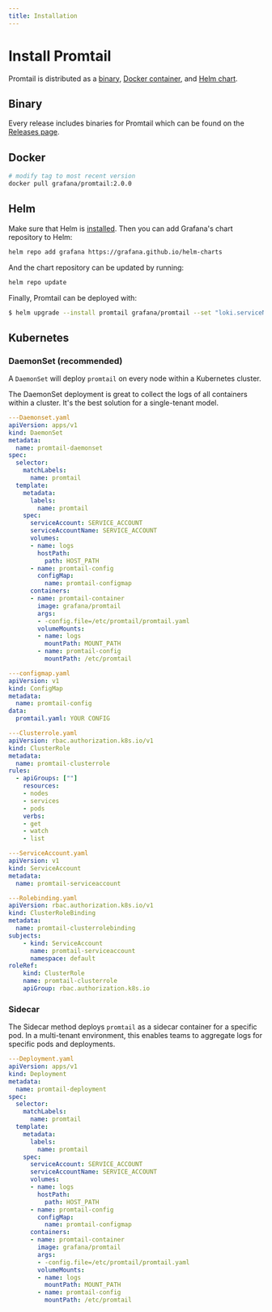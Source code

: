 ```yaml
---
title: Installation
---
```

# Install Promtail

Promtail is distributed as a [binary](#binary), [Docker container](#docker), and
[Helm chart](#helm).

## Binary

Every release includes binaries for Promtail which can be found on the
[Releases page](https://github.com/metrico/loki-apache/releases).

## Docker

```bash
# modify tag to most recent version
docker pull grafana/promtail:2.0.0
```

## Helm

Make sure that Helm is
[installed](https://helm.sh/docs/using_helm/#installing-helm).
Then you can add Grafana's chart repository to Helm:

```bash
helm repo add grafana https://grafana.github.io/helm-charts
```

And the chart repository can be updated by running:

```bash
helm repo update
```

Finally, Promtail can be deployed with:

```bash
$ helm upgrade --install promtail grafana/promtail --set "loki.serviceName=loki"
```

## Kubernetes

### DaemonSet (recommended)

A `DaemonSet` will deploy `promtail` on every node within a Kubernetes cluster.

The DaemonSet deployment is great to collect the logs of all containers within a
cluster. It's the best solution for a single-tenant model.

```yaml
---Daemonset.yaml
apiVersion: apps/v1
kind: DaemonSet
metadata:
  name: promtail-daemonset
spec:
  selector:
    matchLabels:
      name: promtail
  template:
    metadata:
      labels:
        name: promtail
    spec:
      serviceAccount: SERVICE_ACCOUNT
      serviceAccountName: SERVICE_ACCOUNT
      volumes:
      - name: logs
        hostPath:
          path: HOST_PATH
      - name: promtail-config
        configMap:
          name: promtail-configmap
      containers:
      - name: promtail-container
        image: grafana/promtail
        args:
        - -config.file=/etc/promtail/promtail.yaml
        volumeMounts:
        - name: logs
          mountPath: MOUNT_PATH
        - name: promtail-config
          mountPath: /etc/promtail

---configmap.yaml
apiVersion: v1
kind: ConfigMap
metadata:
  name: promtail-config
data:
  promtail.yaml: YOUR CONFIG

---Clusterrole.yaml
apiVersion: rbac.authorization.k8s.io/v1
kind: ClusterRole
metadata:
  name: promtail-clusterrole
rules:
  - apiGroups: [""]
    resources:
    - nodes
    - services
    - pods
    verbs:
    - get
    - watch
    - list

---ServiceAccount.yaml
apiVersion: v1
kind: ServiceAccount
metadata:
  name: promtail-serviceaccount

---Rolebinding.yaml
apiVersion: rbac.authorization.k8s.io/v1
kind: ClusterRoleBinding
metadata:
  name: promtail-clusterrolebinding
subjects:
    - kind: ServiceAccount
      name: promtail-serviceaccount
      namespace: default
roleRef:
    kind: ClusterRole
    name: promtail-clusterrole
    apiGroup: rbac.authorization.k8s.io
```

### Sidecar

The Sidecar method deploys `promtail` as a sidecar container for a specific pod.
In a multi-tenant environment, this enables teams to aggregate logs for specific
pods and deployments.

```yaml
---Deployment.yaml
apiVersion: apps/v1
kind: Deployment
metadata:
  name: promtail-deployment
spec:
  selector:
    matchLabels:
      name: promtail
  template:
    metadata:
      labels:
        name: promtail
    spec:
      serviceAccount: SERVICE_ACCOUNT
      serviceAccountName: SERVICE_ACCOUNT
      volumes:
      - name: logs
        hostPath:
          path: HOST_PATH
      - name: promtail-config
        configMap:
          name: promtail-configmap
      containers:
      - name: promtail-container
        image: grafana/promtail
        args:
        - -config.file=/etc/promtail/promtail.yaml
        volumeMounts:
        - name: logs
          mountPath: MOUNT_PATH
        - name: promtail-config
          mountPath: /etc/promtail
```

